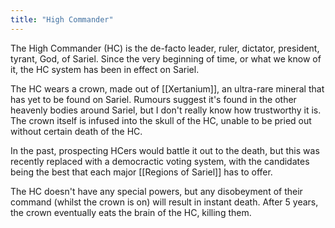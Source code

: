 ```yaml
---
title: "High Commander"
---
```



The High Commander (HC) is the de-facto leader, ruler, dictator, president, tyrant, God, of Sariel. Since the very beginning of time, or what we know of it, the HC system has been in effect on Sariel.

The HC wears a crown, made out of [[Xertanium]], an ultra-rare mineral that has yet to be found on Sariel. Rumours suggest it's found in the other heavenly bodies around Sariel, but I don't really know how trustworthy it is. The crown itself is infused into the skull of the HC, unable to be pried out without certain death of the HC. 

In the past, prospecting HCers would battle it out to the death, but this was recently replaced with a democractic voting system, with the candidates being the best that each major [[Regions of Sariel]] has to offer. 

The HC doesn't have any special powers, but any disobeyment of their command (whilst the crown is on) will result in instant death. After 5 years, the crown eventually eats the brain of the HC, killing them. 

